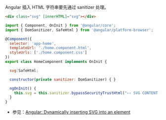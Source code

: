 Angular 插入 HTML 字符串要先通过 sanitizer 处理。

```html
<div class="svg" [innerHTML]="svg"></div>
```

```js
import { Component, OnInit } from '@angular/core';
import { DomSanitizer, SafeHtml } from '@angular/platform-browser';

@Component({
  selector: 'app-home',
  templateUrl: './home.component.html',
  styleUrls: ['./home.component.css']
})
export class HomeComponent implements OnInit {

  svg:SafeHtml;

  constructor(private sanitizer: DomSanitizer) { }

  ngOnInit() {
    this.svg = this.sanitizer.bypassSecurityTrustHtml("‹‹ SVG CONTENT ››");
  }
}
```

-   参见：[Angular: Dynamically inserting SVG into an element](https://www.chrisjmendez.com/2017/06/17/angular-dynamically-inserting-svg-into-an-element/)
